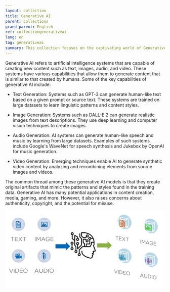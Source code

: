 ```yaml
---
layout: collection
title: Generative AI
parent: Collections
grand_parent: English
ref: collectiongenerativeai
lang: en
tag: generativeai
summary: This collection focuses on the captivating world of Generative AI, a field that's redefining creativity and automation. Dive into discussions with leading experts who unravel the potential of AI to generate art, music, and content, revolutionizing industries from entertainment to marketing. Discover how Generative AI is not just a tool but a game-changer for those seeking to amplify their creative output and streamline complex processes.
---
```


Generative AI refers to artificial intelligence systems that are capable of creating new content such as text, images, audio, and video. These systems have various capabilities that allow them to generate content that is similar to that created by humans. Some of the key capabilities of generative AI include:

* Text Generation: Systems such as GPT-3 can generate human-like text based on a given prompt or source text. These systems are trained on large datasets to learn linguistic patterns and content styles.

* Image Generation: Systems such as DALL-E 2 can generate realistic images from text descriptions. They use deep learning and computer vision techniques to create images.

* Audio Generation: AI systems can generate human-like speech and music by learning from large datasets. Examples of such systems include Google's WaveNet for speech synthesis and Jukebox by OpenAI for music generation.

* Video Generation: Emerging techniques enable AI to generate synthetic video content by analyzing and recombining elements from source images and videos.

The common thread among these generative AI models is that they create original artifacts that mimic the patterns and styles found in the training data. Generative AI has many potential applications in content creation, media, gaming, and more. However, it also raises concerns about authenticity, copyright, and the potential for misuse.

![genAI.png](./genAI.png)
